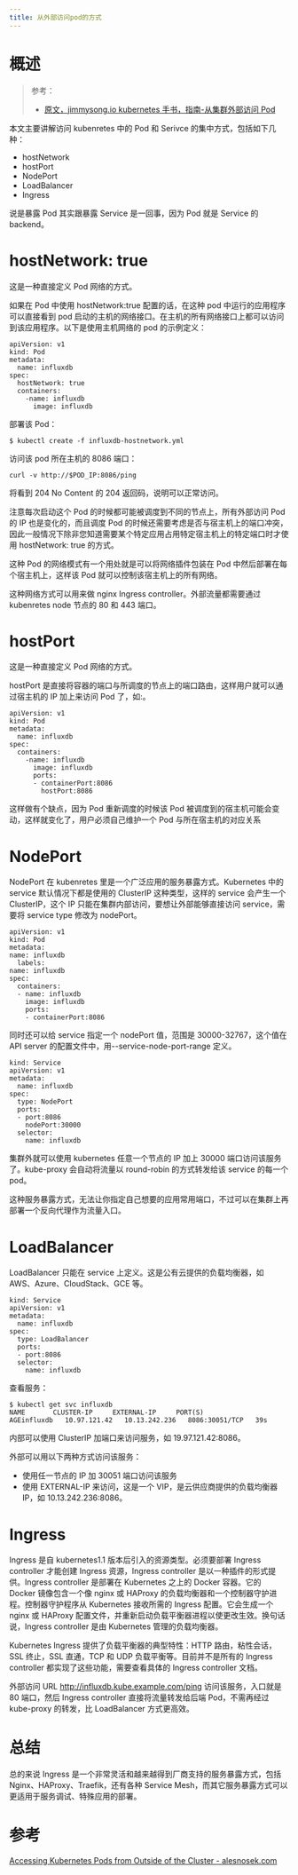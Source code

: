 ```yaml
---
title: 从外部访问pod的方式
---
```


# 概述

> 参考：
> - [原文，jimmysong.io kubernetes 手书，指南-从集群外部访问 Pod ](https://jimmysong.io/kubernetes-handbook/guide/accessing-kubernetes-pods-from-outside-of-the-cluster.html)

本文主要讲解访问 kubenretes 中的 Pod 和 Serivce 的集中方式，包括如下几种：

- hostNetwork
- hostPort
- NodePort
- LoadBalancer
- Ingress

说是暴露 Pod 其实跟暴露 Service 是一回事，因为 Pod 就是 Service 的 backend。

# hostNetwork: true

这是一种直接定义 Pod 网络的方式。

如果在 Pod 中使用 hostNetwork:true 配置的话，在这种 pod 中运行的应用程序可以直接看到 pod 启动的主机的网络接口。在主机的所有网络接口上都可以访问到该应用程序。以下是使用主机网络的 pod 的示例定义：

    apiVersion: v1
    kind: Pod
    metadata:
      name: influxdb
    spec:
      hostNetwork: true
      containers:
        -name: influxdb
          image: influxdb

部署该 Pod：

    $ kubectl create -f influxdb-hostnetwork.yml

访问该 pod 所在主机的 8086 端口：

    curl -v http://$POD_IP:8086/ping

将看到 204 No Content 的 204 返回码，说明可以正常访问。

注意每次启动这个 Pod 的时候都可能被调度到不同的节点上，所有外部访问 Pod 的 IP 也是变化的，而且调度 Pod 的时候还需要考虑是否与宿主机上的端口冲突，因此一般情况下除非您知道需要某个特定应用占用特定宿主机上的特定端口时才使用 hostNetwork: true 的方式。

这种 Pod 的网络模式有一个用处就是可以将网络插件包装在 Pod 中然后部署在每个宿主机上，这样该 Pod 就可以控制该宿主机上的所有网络。

这种网络方式可以用来做 nginx Ingress controller。外部流量都需要通过 kubenretes node 节点的 80 和 443 端口。

# hostPort

这是一种直接定义 Pod 网络的方式。

hostPort 是直接将容器的端口与所调度的节点上的端口路由，这样用户就可以通过宿主机的 IP 加上来访问 Pod 了，如:。

    apiVersion: v1
    kind: Pod
    metadata:
      name: influxdb
    spec:
      containers:
        -name: influxdb
          image: influxdb
          ports:
          - containerPort:8086
            hostPort:8086

这样做有个缺点，因为 Pod 重新调度的时候该 Pod 被调度到的宿主机可能会变动，这样就变化了，用户必须自己维护一个 Pod 与所在宿主机的对应关系

# NodePort

NodePort 在 kubenretes 里是一个广泛应用的服务暴露方式。Kubernetes 中的 service 默认情况下都是使用的 ClusterIP 这种类型，这样的 service 会产生一个 ClusterIP，这个 IP 只能在集群内部访问，要想让外部能够直接访问 service，需要将 service type 修改为 nodePort。

    apiVersion: v1
    kind: Pod
    metadata:
    name: influxdb
      labels:
    name: influxdb
    spec:
      containers:
      - name: influxdb
        image: influxdb
        ports:
        - containerPort:8086

同时还可以给 service 指定一个 nodePort 值，范围是 30000-32767，这个值在 API server 的配置文件中，用--service-node-port-range 定义。

    kind: Service
    apiVersion: v1
    metadata:
      name: influxdb
    spec:
      type: NodePort
      ports:
      - port:8086
        nodePort:30000
      selector:
        name: influxdb

集群外就可以使用 kubernetes 任意一个节点的 IP 加上 30000 端口访问该服务了。kube-proxy 会自动将流量以 round-robin 的方式转发给该 service 的每一个 pod。

这种服务暴露方式，无法让你指定自己想要的应用常用端口，不过可以在集群上再部署一个反向代理作为流量入口。

# LoadBalancer

LoadBalancer 只能在 service 上定义。这是公有云提供的负载均衡器，如 AWS、Azure、CloudStack、GCE 等。

    kind: Service
    apiVersion: v1
    metadata:
      name: influxdb
    spec:
      type: LoadBalancer
      ports:
      - port:8086
      selector:
        name: influxdb

查看服务：

    $ kubectl get svc influxdb
    NAME       CLUSTER-IP     EXTERNAL-IP     PORT(S)
    AGEinfluxdb   10.97.121.42   10.13.242.236   8086:30051/TCP   39s

内部可以使用 ClusterIP 加端口来访问服务，如 19.97.121.42:8086。

外部可以用以下两种方式访问该服务：

- 使用任一节点的 IP 加 30051 端口访问该服务
- 使用 EXTERNAL-IP 来访问，这是一个 VIP，是云供应商提供的负载均衡器 IP，如 10.13.242.236:8086。

# Ingress

Ingress 是自 kubernetes1.1 版本后引入的资源类型。必须要部署 Ingress controller 才能创建 Ingress 资源，Ingress controller 是以一种插件的形式提供。Ingress controller 是部署在 Kubernetes 之上的 Docker 容器。它的 Docker 镜像包含一个像 nginx 或 HAProxy 的负载均衡器和一个控制器守护进程。控制器守护程序从 Kubernetes 接收所需的 Ingress 配置。它会生成一个 nginx 或 HAProxy 配置文件，并重新启动负载平衡器进程以使更改生效。换句话说，Ingress controller 是由 Kubernetes 管理的负载均衡器。

Kubernetes Ingress 提供了负载平衡器的典型特性：HTTP 路由，粘性会话，SSL 终止，SSL 直通，TCP 和 UDP 负载平衡等。目前并不是所有的 Ingress controller 都实现了这些功能，需要查看具体的 Ingress controller 文档。

外部访问 URL <http://influxdb.kube.example.com/ping> 访问该服务，入口就是 80 端口，然后 Ingress controller 直接将流量转发给后端 Pod，不需再经过 kube-proxy 的转发，比 LoadBalancer 方式更高效。

# 总结

总的来说 Ingress 是一个非常灵活和越来越得到厂商支持的服务暴露方式，包括 Nginx、HAProxy、Traefik，还有各种 Service Mesh，而其它服务暴露方式可以更适用于服务调试、特殊应用的部署。

# 参考

[Accessing Kubernetes Pods from Outside of the Cluster - alesnosek.com](http://alesnosek.com/blog/2017/02/14/accessing-kubernetes-pods-from-outside-of-the-cluster/)
